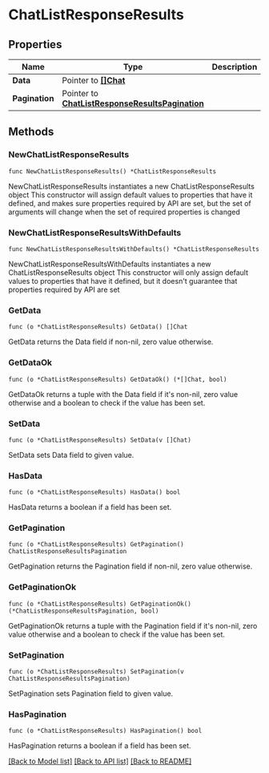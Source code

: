 # ChatListResponseResults

## Properties

Name | Type | Description | Notes
------------ | ------------- | ------------- | -------------
**Data** | Pointer to [**[]Chat**](Chat.md) |  | [optional] 
**Pagination** | Pointer to [**ChatListResponseResultsPagination**](ChatListResponseResultsPagination.md) |  | [optional] 

## Methods

### NewChatListResponseResults

`func NewChatListResponseResults() *ChatListResponseResults`

NewChatListResponseResults instantiates a new ChatListResponseResults object
This constructor will assign default values to properties that have it defined,
and makes sure properties required by API are set, but the set of arguments
will change when the set of required properties is changed

### NewChatListResponseResultsWithDefaults

`func NewChatListResponseResultsWithDefaults() *ChatListResponseResults`

NewChatListResponseResultsWithDefaults instantiates a new ChatListResponseResults object
This constructor will only assign default values to properties that have it defined,
but it doesn't guarantee that properties required by API are set

### GetData

`func (o *ChatListResponseResults) GetData() []Chat`

GetData returns the Data field if non-nil, zero value otherwise.

### GetDataOk

`func (o *ChatListResponseResults) GetDataOk() (*[]Chat, bool)`

GetDataOk returns a tuple with the Data field if it's non-nil, zero value otherwise
and a boolean to check if the value has been set.

### SetData

`func (o *ChatListResponseResults) SetData(v []Chat)`

SetData sets Data field to given value.

### HasData

`func (o *ChatListResponseResults) HasData() bool`

HasData returns a boolean if a field has been set.

### GetPagination

`func (o *ChatListResponseResults) GetPagination() ChatListResponseResultsPagination`

GetPagination returns the Pagination field if non-nil, zero value otherwise.

### GetPaginationOk

`func (o *ChatListResponseResults) GetPaginationOk() (*ChatListResponseResultsPagination, bool)`

GetPaginationOk returns a tuple with the Pagination field if it's non-nil, zero value otherwise
and a boolean to check if the value has been set.

### SetPagination

`func (o *ChatListResponseResults) SetPagination(v ChatListResponseResultsPagination)`

SetPagination sets Pagination field to given value.

### HasPagination

`func (o *ChatListResponseResults) HasPagination() bool`

HasPagination returns a boolean if a field has been set.


[[Back to Model list]](../README.md#documentation-for-models) [[Back to API list]](../README.md#documentation-for-api-endpoints) [[Back to README]](../README.md)


